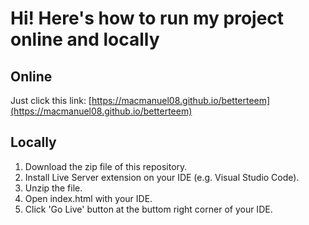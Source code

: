 # Hi! Here's how to run my project online and locally

## Online
Just click this link:
[https://macmanuel08.github.io/betterteem](https://macmanuel08.github.io/betterteem)

## Locally
1. Download the zip file of this repository.
2. Install Live Server extension on your IDE (e.g. Visual Studio Code).
3. Unzip the file.
4. Open index.html with your IDE.
5. Click 'Go Live' button at the buttom right corner of your IDE.

